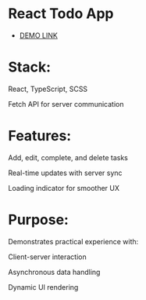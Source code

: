 # React Todo App
-  [DEMO LINK](https://oleksandr-oliferuk.github.io/Todo-App/)



# Stack:
React, TypeScript, SCSS

Fetch API for server communication

# Features:
Add, edit, complete, and delete tasks

Real-time updates with server sync

Loading indicator for smoother UX

# Purpose:
Demonstrates practical experience with:

Client-server interaction

Asynchronous data handling

Dynamic UI rendering
